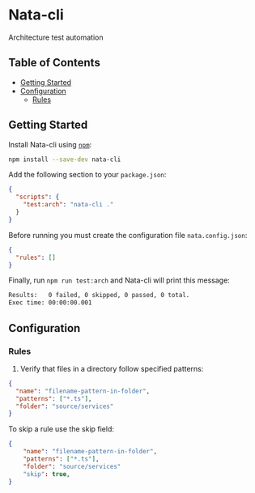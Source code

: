 # Nata-cli

Architecture test automation

## Table of Contents

- [Getting Started](#getting-started)
- [Configuration](#configuration)
  - [Rules](#rules)

## Getting Started

Install Nata-cli using [`npm`](https://www.npmjs.com/package/nata-cli):

```bash
npm install --save-dev nata-cli
```

Add the following section to your `package.json`:

```json
{
  "scripts": {
    "test:arch": "nata-cli ."
  }
}
```

Before running you must create the configuration file `nata.config.json`:

```json
{
  "rules": []
}
```

Finally, run `npm run test:arch` and Nata-cli will print this message:

```bash
Results:   0 failed, 0 skipped, 0 passed, 0 total.
Exec time: 00:00:00.001
```

## Configuration

### Rules

1. Verify that files in a directory follow specified patterns:

```json
{
  "name": "filename-pattern-in-folder",
  "patterns": ["*.ts"],
  "folder": "source/services"
}
```

To skip a rule use the skip field:

```json
{
    "name": "filename-pattern-in-folder",
    "patterns": ["*.ts"],
    "folder": "source/services"
    "skip": true,
}
```
